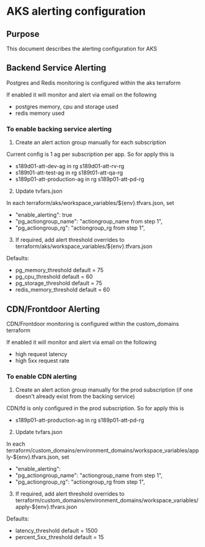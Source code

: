 # AKS alerting configuration

## Purpose

This document describes the alerting configuration for AKS

## Backend Service Alerting

Postgres and Redis monitoring is configured within the aks terraform

If enabled it will monitor and alert via email on the following
- postgres memory, cpu and storage used
- redis memory used

### To enable backing service alerting

1. Create an alert action group manually for each subscription

Current config is 1 ag per subscription per app.
So for apply this is
- s189d01-att-dev-ag in rg s189d01-att-rv-rg
- s189t01-att-test-ag in rg s189t01-att-qa-rg
- s189p01-att-production-ag in rg s189p01-att-pd-rg

2. Update tvfars.json

In each terraform/aks/workspace_variables/${env}.tfvars.json, set
- "enable_alerting": true
- "pg_actiongroup_name": "actiongroup_name from step 1",
- "pg_actiongroup_rg": "actiongroup_rg from step 1",

3. If required, add alert threshold overrides to terraform/aks/workspace_variables/${env}.tfvars.json

Defaults:
- pg_memory_threshold        default = 75
- pg_cpu_threshold           default = 60
- pg_storage_threshold       default = 75
- redis_memory_threshold     default = 60

## CDN/Frontdoor Alerting

CDN/Frontdoor monitoring is configured within the custom_domains terraform

If enabled it will monitor and alert via email on the following
- high request latency
- high 5xx request rate

### To enable CDN alerting

1. Create an alert action group manually for the prod subscription (if one doesn't already exist from the backing service)

CDN/fd is only configured in the prod subscription.
So for apply this is
- s189p01-att-production-ag in rg s189p01-att-pd-rg

2. Update tvfars.json

In each terraform/custom_domains/environment_domains/workspace_variables/apply-${env}.tfvars.json, set
- "enable_alerting":
- "pg_actiongroup_name": "actiongroup_name from step 1",
- "pg_actiongroup_rg": "actiongroup_rg from step 1",

3. If required, add alert threshold overrides to terraform/custom_domains/environment_domains/workspace_variables/apply-${env}.tfvars.json

Defaults:
- latency_threshold          default = 1500
- percent_5xx_threshold      default = 15
